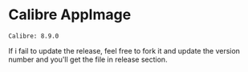 # Calibre AppImage
    Calibre: 8.9.0

If i fail to update the release, feel free to fork it and update the version number and you'll get the file in release section.
